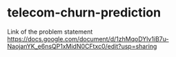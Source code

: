 # telecom-churn-prediction
Link of the problem statement
https://docs.google.com/document/d/1zhMqoDYlv1iB7u-NaojanYK_e6nsQP1xMidN0CFtxc0/edit?usp=sharing
